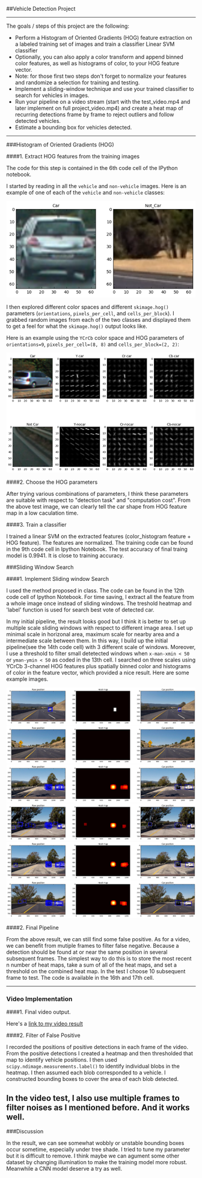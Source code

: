 ##Vehicle Detection Project

---


The goals / steps of this project are the following:

* Perform a Histogram of Oriented Gradients (HOG) feature extraction on a labeled training set of images and train a classifier Linear SVM classifier
* Optionally, you can also apply a color transform and append binned color features, as well as histograms of color, to your HOG feature vector. 
* Note: for those first two steps don't forget to normalize your features and randomize a selection for training and testing.
* Implement a sliding-window technique and use your trained classifier to search for vehicles in images.
* Run your pipeline on a video stream (start with the test_video.mp4 and later implement on full project_video.mp4) and create a heat map of recurring detections frame by frame to reject outliers and follow detected vehicles.
* Estimate a bounding box for vehicles detected.

[//]: # (Image References)
[image1]: ./output_images/car_not_car.png
[image2]: ./output_images/HOG_example.png
[image3]: ./output_images/1.png
[image4]: ./output_images/2.png
[image5]: ./output_images/3.png
[image6]: ./output_images/4.png
[image7]: ./output_images/5.png
[image8]: ./output_images/6.png
[video1]: ./result.mp4

---


###Histogram of Oriented Gradients (HOG)

####1. Extract HOG features from the training images

The code for this step is contained in the 6th code cell of the IPython notebook.

I started by reading in all the `vehicle` and `non-vehicle` images.  Here is an example of one of each of the `vehicle` and `non-vehicle` classes:

![alt text][image1]

I then explored different color spaces and different `skimage.hog()` parameters (`orientations`, `pixels_per_cell`, and `cells_per_block`).  I grabbed random images from each of the two classes and displayed them to get a feel for what the `skimage.hog()` output looks like.

Here is an example using the `YCrCb` color space and HOG parameters of `orientations=9`, `pixels_per_cell=(8, 8)` and `cells_per_block=(2, 2)`:


![alt text][image2]

####2. Choose the HOG parameters

After trying various combinations of parameters, I think these parameters are suitable with respect to "detection task" and "computation cost". From the above test image, we can clearly tell the car shape from HOG feature map in a low caculation time.

####3. Train a classifier


I trained a linear SVM on the extracted features (color_histogram feature + HOG feature). The features are normalized. The training code can be found in the 9th code cell in Ipython Notebook. The test accuracy of final traing model is 0.9941. It is close to training accuracy.


###Sliding Window Search

####1. Implement Sliding window Search

I used the method proposed in class. The code can be found in the 12th code cell of Ipython Notebook. For time saving, I extract all the feature from a whole image once instead of sliding windows. The treshold heatmap and 'label' function is used for search best vote of detected car.

In my initial pipeline, the result looks good but I think it is better to set up multiple scale sliding windows with respect to different image area. I set up minimal scale in horizonal area, maximum scale for nearby area and a intermediate scale between them. In this way, I build up the initial pipeline(see the 14th code cell) with 3 different scale of windows. Moreover, I use a threshold to filter small detetected windows when `x-man-xmin < 50` or `yman-ymin < 50` as coded in the 13th cell. I searched on three scales using YCrCb 3-channel HOG features plus spatially binned color and histograms of color in the feature vector, which provided a nice result. Here are some example images.

![alt text][image3]
![alt text][image4]
![alt text][image5]
![alt text][image6]
![alt text][image7]
![alt text][image8]

####2. Final Pipeline

From the above result, we can still find some false positive. As for a video, we can benefit from mutiple frames to filter false negative. Because a detection should be found at or near the same position in several subsequent frames. The simplest way to do this is to store the most recent n number of heat maps, take a sum of all of the heat maps, and set a threshold on the combined heat map. In the test I choose 10 subsequent frame to test. The code is available in the 16th and 17th cell.

---

### Video Implementation

####1. Final video output. 

Here's a [link to my video result](./result.mp4)


####2. Filter of False Positive

I recorded the positions of positive detections in each frame of the video.  From the positive detections I created a heatmap and then thresholded that map to identify vehicle positions.  I then used `scipy.ndimage.measurements.label()` to identify individual blobs in the heatmap.  I then assumed each blob corresponded to a vehicle.  I constructed bounding boxes to cover the area of each blob detected.

In the video test, I also use multiple frames to filter noises as I mentioned before. And it works well.
---

###Discussion

In the result, we can see somewhat wobbly or unstable bounding boxes occur sometime, especially under tree shade. I tried to tune my parameter but it is difficult to remove. I think maybe we can agument some other dataset by changing illumination to make the training model more robust. Meanwhile a CNN model deserve a try as well. 
